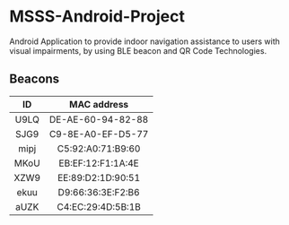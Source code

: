# MSSS-Android-Project

Android Application to provide indoor navigation assistance to users with visual impairments, by using BLE beacon and QR Code Technologies.


## Beacons

|  ID  |    MAC address    |
| :--: | :---------------: |
| U9LQ | DE-AE-60-94-82-88 |
| SJG9 | C9-8E-A0-EF-D5-77 |
| mipj | C5:92:A0:71:B9:60 |
| MKoU | EB:EF:12:F1:1A:4E |
| XZW9 | EE:89:D2:1D:90:51 |
| ekuu | D9:66:36:3E:F2:B6 |
| aUZK | C4:EC:29:4D:5B:1B |
